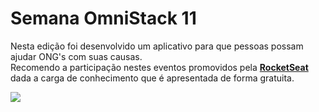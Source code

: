 # Semana OmniStack 11
Nesta edição foi desenvolvido um aplicativo para que pessoas possam ajudar ONG's com suas causas.  
Recomendo a participação nestes eventos promovidos pela [**RocketSeat**](https://rocketseat.com.br/) dada a carga de conhecimento que é apresentada de forma gratuita.  
  
  
![](https://rocketseat.com.br/static/images/og/week-11.png)
